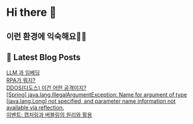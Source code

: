 # Hi there 👋

## 이런 환경에 익숙해요✍🏼

## 📕 Latest Blog Posts

<a href=https://lala9663.tistory.com/169>LLM 과 임베딩</a></br><a href=https://lala9663.tistory.com/168>RPA가 뭐지?</a></br><a href=https://lala9663.tistory.com/167>DDOS(디도스) 이건 어떤 공격이지?</a></br><a href=https://lala9663.tistory.com/166>[Spring] java.lang.IllegalArgumentException: Name for argument of type [java.lang.Long] not specified, and parameter name information not available via reflection.</a></br><a href=https://lala9663.tistory.com/165>이벤트: 캡처링과 버블링의 원리와 활용</a></br>